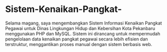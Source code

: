 # Sistem-Kenaikan-Pangkat-
Selama magang, saya mengembangkan Sistem Informasi Kenaikan Pangkat Pegawai untuk Dinas Lingkungan Hidup dan Kebersihan Kota Pekanbaru menggunakan PHP dan MySQL. Sistem ini dirancang untuk mempermudah pengelolaan data kenaikan pangkat pegawai secara lebih efisien dan terstruktur, menggantikan proses manual dengan sistem berbasis web.
